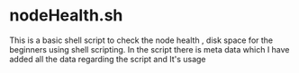 # nodeHealth.sh
This is a basic shell script to check the node health , disk space for the beginners using shell scripting.
In the script there is meta data which I have added all the data regarding the script and It's usage
